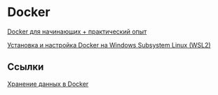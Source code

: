 # Docker

[Docker для начинающих + практический опыт](./Docker_for_beginners/README.md)

[Установка и настройка Docker на Windows Subsystem Linux (WSL2)](./01_Installing_and_configuring_Docker_on_Windows_Subsystem_Linux_(WSL2).md)

## Ссылки

[Хранение данных в Docker](https://habr.com/ru/companies/slurm/articles/534334/)

